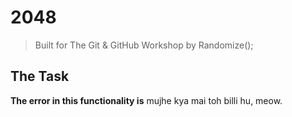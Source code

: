 # 2048
> Built for The Git & GitHub Workshop by Randomize();

## The Task
**The error in this functionality is** mujhe kya mai toh billi hu, meow.
